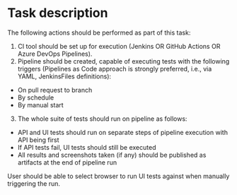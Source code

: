 # Task description

The following actions should be performed as part of this task:
1. CI tool should be set up for execution (Jenkins OR GitHub Actions OR Azure DevOps Pipelines).
1. Pipeline should be created, capable of executing tests with the following triggers (Pipelines as Code approach is strongly preferred, i.e., via YAML, JenkinsFiles definitions):
- On pull request to branch
- By schedule
- By manual start

 3. The whole suite of tests should run on pipeline as follows:
- API and UI tests should run on separate steps of pipeline execution with API being first
- If API tests fail, UI tests should still be executed
- All results and screenshots taken (if any) should be published as artifacts at the end of pipeline run

User should be able to select browser to run UI tests against when manually triggering the run.


